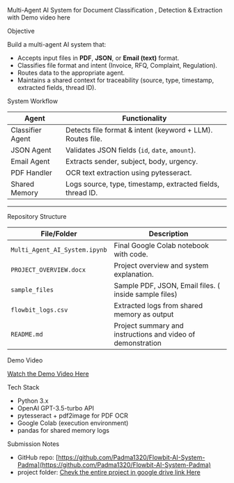  Multi-Agent AI System for Document Classification , Detection & Extraction with Demo video here

 Objective

Build a multi-agent AI system that:
- Accepts input files in **PDF**, **JSON**, or **Email (text)** format.
- Classifies file format and intent (Invoice, RFQ, Complaint, Regulation).
- Routes data to the appropriate agent.
- Maintains a shared context for traceability (source, type, timestamp, extracted fields, thread ID).


 System Workflow

| Agent            | Functionality                                             
|------------------|----------------------------------------------------------
| Classifier Agent | Detects file format & intent (keyword + LLM). Routes file. 
| JSON Agent       | Validates JSON fields (`id`, `date`, `amount`).           
| Email Agent      | Extracts sender, subject, body, urgency.                  
| PDF Handler      | OCR text extraction using pytesseract.                    
| Shared Memory    | Logs source, type, timestamp, extracted fields, thread ID. 

---
 Repository Structure

| File/Folder                          | Description                                     
|-------------------------------------|-------------------------------------------------
| `Multi_Agent_AI_System.ipynb`       | Final Google Colab notebook with code.                 
| `PROJECT_OVERVIEW.docx`             | Project overview and system explanation.        
| `sample_files`                     | Sample PDF, JSON, Email files.  ( inside sample files)                
| `flowbit_logs.csv`                  | Extracted logs from shared memory as output              
| `README.md`                         | Project summary and instructions and video of demonstration             



 Demo Video

[Watch the Demo Video Here](https://drive.google.com/file/d/11aAirK2gfqc4zu_PYcwmvkCXxCX_sGJE/view?usp=sharing)



Tech Stack

- Python 3.x
- OpenAI GPT-3.5-turbo API
- pytesseract + pdf2image for PDF OCR
- Google Colab (execution environment)
- pandas for shared memory logs



Submission Notes

- GitHub repo: [https://github.com/Padma1320/Flowbit-AI-System-Padma](https://github.com/Padma1320/Flowbit-AI-System-Padma)
- project folder: [Chevk the entire project in google drive link  Here](https://drive.google.com/drive/folders/11XOHFV5MmJHYnFCukohjdkk3tZSP_6Bs?usp=sharing)

 

